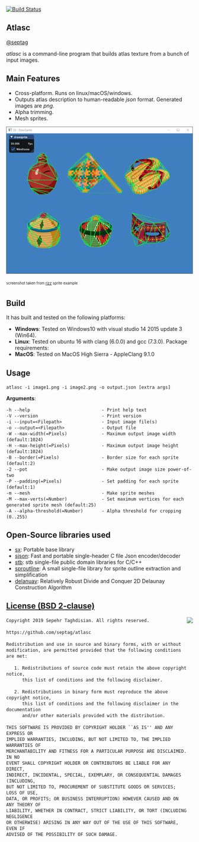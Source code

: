 [![Build Status](https://travis-ci.org/septag/atlasc.svg?branch=master)](https://travis-ci.org/septag/atlasc)

## Atlasc
[@septag](https://twitter.com/septagh)  

_atlasc_ is a command-line program that builds atlas texture from a bunch of input images.  

## Main Features
- Cross-platform. Runs on linux/macOS/windows.
- Outputs atlas description to human-readable _json_ format. Generated images are _png_.
- Alpha trimming.
- Mesh sprites.

![drawsprite-wire](img/drawsprite-wire.png)

<sub><sup>screenshot taken from [rizz](https://github.com/septag/rizz) sprite example</sup></sub>

## Build
It has built and tested on the following platforms:

- __Windows__: Tested on Windows10 with visual studio 14 2015 update 3 (Win64).  
- __Linux__: Tested on ubuntu 16 with clang (6.0.0) and gcc (7.3.0). Package requirements:  
- __MacOS__: Tested on MacOS High Sierra - AppleClang 9.1.0

## Usage

```
atlasc -i image1.png -i image2.png -o output.json [extra args]
```

**Arguments**:

```
-h --help                           - Print help text
-V --version                        - Print version
-i --input=<Filepath>               - Input image file(s)
-o --output=<Filepath>              - Output file
-W --max-width(=Pixels)             - Maximum output image width (default:1024)
-H --max-height(=Pixels)            - Maximum output image height (default:1024)
-B --border(=Pixels)                - Border size for each sprite (default:2)
-2 --pot                            - Make output image size power-of-two
-P --padding(=Pixels)               - Set padding for each sprite (default:1)
-m --mesh                           - Make sprite meshes
-M --max-verts(=Number)             - Set maximum vertices for each generated sprite mesh (default:25)
-A --alpha-threshold(=Number)       - Alpha threshold for cropping (0..255)
```


## Open-Source libraries used
- [sx](https://github.com/septag/sx): Portable base library
- [sjson](https://github.com/septag/sjson): Fast and portable single-header C file Json encoder/decoder
- [stb](https://github.com/nothings/stb): stb single-file public domain libraries for C/C++
- [sproutline](https://github.com/ands/sproutline): A small single-file library for sprite outline extraction and simplification
- [delanuay](https://github.com/eloraiby/delaunay): Relatively Robust Divide and Conquer 2D Delaunay Construction Algorithm


[License (BSD 2-clause)](https://github.com/septag/atlasc/blob/master/LICENSE)
--------------------------------------------------------------------------

<a href="http://opensource.org/licenses/BSD-2-Clause" target="_blank">
<img align="right" src="http://opensource.org/trademarks/opensource/OSI-Approved-License-100x137.png">
</a>

	Copyright 2019 Sepehr Taghdisian. All rights reserved.
	
	https://github.com/septag/atlasc
	
	Redistribution and use in source and binary forms, with or without
	modification, are permitted provided that the following conditions are met:
	
	   1. Redistributions of source code must retain the above copyright notice,
	      this list of conditions and the following disclaimer.
	
	   2. Redistributions in binary form must reproduce the above copyright notice,
	      this list of conditions and the following disclaimer in the documentation
	      and/or other materials provided with the distribution.
	
	THIS SOFTWARE IS PROVIDED BY COPYRIGHT HOLDER ``AS IS'' AND ANY EXPRESS OR
	IMPLIED WARRANTIES, INCLUDING, BUT NOT LIMITED TO, THE IMPLIED WARRANTIES OF
	MERCHANTABILITY AND FITNESS FOR A PARTICULAR PURPOSE ARE DISCLAIMED. IN NO
	EVENT SHALL COPYRIGHT HOLDER OR CONTRIBUTORS BE LIABLE FOR ANY DIRECT,
	INDIRECT, INCIDENTAL, SPECIAL, EXEMPLARY, OR CONSEQUENTIAL DAMAGES (INCLUDING,
	BUT NOT LIMITED TO, PROCUREMENT OF SUBSTITUTE GOODS OR SERVICES; LOSS OF USE,
	DATA, OR PROFITS; OR BUSINESS INTERRUPTION) HOWEVER CAUSED AND ON ANY THEORY OF
	LIABILITY, WHETHER IN CONTRACT, STRICT LIABILITY, OR TORT (INCLUDING NEGLIGENCE
	OR OTHERWISE) ARISING IN ANY WAY OUT OF THE USE OF THIS SOFTWARE, EVEN IF
	ADVISED OF THE POSSIBILITY OF SUCH DAMAGE.
